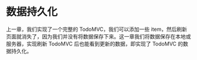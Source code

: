 # 数据持久化

上一章，我们实现了一个完整的 TodoMVC，我们可以添加一些 item，然后刷新页面就消失了，因为我们并没有将数据保存下来。这一章我们将数据保存在本地或服务器，实现刷新 TodoMVC 后也能看到更新的数据，即实现了 TodoMVC 的数据持久化。